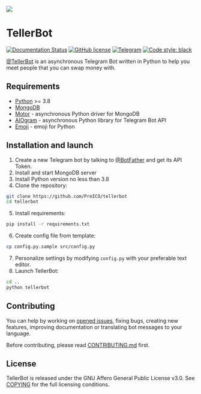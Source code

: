 ![](https://i.imgur.com/cPUUcTw.jpg)

# TellerBot
[![Documentation Status](https://readthedocs.org/projects/tellerbot/badge/?version=latest)](https://tellerbot.readthedocs.io/en/latest/?badge=latest)
[![GitHub license](https://img.shields.io/github/license/preico/tellerbot)](https://github.com/PreICO/tellerbot/blob/escrow/COPYING)
[![Telegram](https://img.shields.io/badge/Telegram-tellerchat-blue?logo=telegram)](https://t.me/tellerchat)
[![Code style: black](https://img.shields.io/badge/code%20style-black-000000.svg)](https://github.com/psf/black)

[@TellerBot](https://t.me/TellerBot) is an asynchronous Telegram Bot written in Python to help you meet people that you can swap money with.


## Requirements
* [Python](https://www.python.org/downloads) >= 3.8
* [MongoDB](https://docs.mongodb.com/manual/installation/)
* [Motor](https://github.com/mongodb/motor) - asynchronous Python driver for MongoDB
* [AIOgram](https://github.com/aiogram/aiogram) - asynchronous Python library for Telegram Bot API
* [Emoji](https://github.com/carpedm20/emoji) - emoji for Python


## Installation and launch
1. Create a new Telegram bot by talking to [@BotFather](https://t.me/BotFather) and get its API Token.
2. Install and start MongoDB server
3. Install Python version no less than 3.8
4. Clone the repository:
```bash
git clone https://github.com/PreICO/tellerbot
cd tellerbot
```
5. Install requirements:
```bash
pip install -r requirements.txt
```
6. Create config file from template:
```bash
cp config.py.sample src/config.py
```
7. Personalize settings by modifying ```config.py``` with your preferable text editor.
8. Launch TellerBot:
```bash
cd ..
python tellerbot
```

## Contributing
You can help by working on [opened issues](https://github.com/preico/tellerbot/issues), fixing bugs, creating new features, improving documentation or translating bot messages to your language.

Before contributing, please read [CONTRIBUTING.md](https://github.com/PreICO/tellerbot/blob/master/CONTRIBUTING.md) first.


## License
TellerBot is released under the GNU Affero General Public License v3.0. See [COPYING](https://github.com/PreICO/tellerbot/blob/master/COPYING) for the full licensing conditions.
